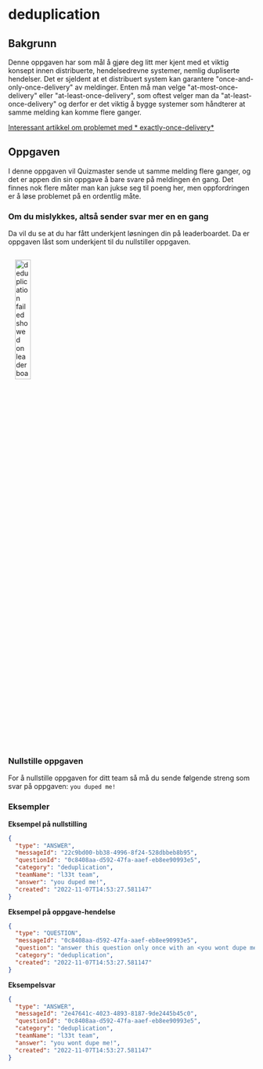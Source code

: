 # deduplication

## Bakgrunn

Denne oppgaven har som mål å gjøre deg litt mer kjent med et viktig konsept innen distribuerte, hendelsedrevne
systemer, nemlig dupliserte hendelser.
Det er sjeldent at et distribuert system kan garantere "once-and-only-once-delivery" av meldinger. Enten må man velge
"at-most-once-delivery" eller "at-least-once-delivery", som oftest velger man da "at-least-once-delivery" og derfor er det
viktig å bygge systemer som håndterer at samme melding kan komme flere ganger.

[Interessant artikkel om problemet med *
exactly-once-delivery*](https://www.confluent.io/blog/exactly-once-semantics-are-possible-heres-how-apache-kafka-does-it/)

## Oppgaven

I denne oppgaven vil Quizmaster sende ut samme melding flere ganger, og det er appen din sin oppgave å bare svare på meldingen
én gang. Det finnes nok flere måter man kan jukse seg til poeng her, men oppfordringen er å løse problemet på en
ordentlig måte.

### Om du mislykkes, altså sender svar mer en en gang

Da vil du se at du har fått underkjent løsningen din på leaderboardet. Da er oppgaven låst som underkjent til du 
nullstiller oppgaven.

<img src="/leesah-game/assets/deduplication-failed.png" style="width: 25%;padding: 1em" alt="deduplication failed showed on leaderboard">


### Nullstille oppgaven

For å nullstille oppgaven for ditt team så må du sende følgende streng som svar på oppgaven: `you duped me!`

### Eksempler

**Eksempel på nullstilling**

```json
{
  "type": "ANSWER",
  "messageId": "22c9bd00-bb38-4996-8f24-528dbbeb8b95",
  "questionId": "0c8408aa-d592-47fa-aaef-eb8ee90993e5",
  "category": "deduplication",
  "teamName": "l33t team",
  "answer": "you duped me!",
  "created": "2022-11-07T14:53:27.581147"
}
```

**Eksempel på oppgave-hendelse**

```json
{
  "type": "QUESTION",
  "messageId": "0c8408aa-d592-47fa-aaef-eb8ee90993e5",
  "question": "answer this question only once with an <you wont dupe me!>",
  "category": "deduplication",
  "created": "2022-11-07T14:53:27.581147"
}
```

**Eksempelsvar**

```json
{
  "type": "ANSWER",
  "messageId": "2e47641c-4023-4893-8187-9de2445b45c0",
  "questionId": "0c8408aa-d592-47fa-aaef-eb8ee90993e5",
  "category": "deduplication",
  "teamName": "l33t team",
  "answer": "you wont dupe me!",
  "created": "2022-11-07T14:53:27.581147"
}
```
